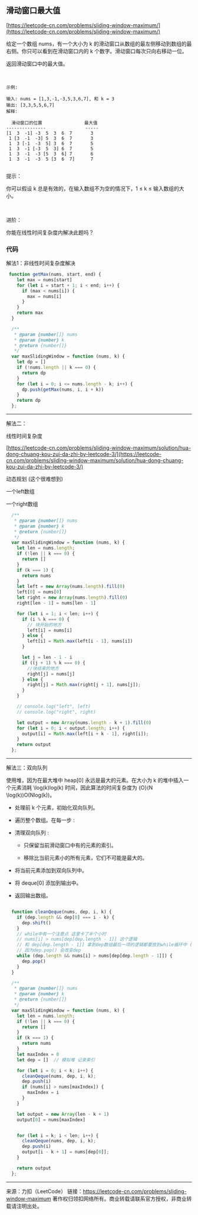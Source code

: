 ## 滑动窗口最大值

[https://leetcode-cn.com/problems/sliding-window-maximum/](https://leetcode-cn.com/problems/sliding-window-maximum/)




给定一个数组 nums，有一个大小为 k 的滑动窗口从数组的最左侧移动到数组的最右侧。你只可以看到在滑动窗口内的 k 个数字。滑动窗口每次只向右移动一位。

返回滑动窗口中的最大值。

 
```
示例:

输入: nums = [1,3,-1,-3,5,3,6,7], 和 k = 3
输出: [3,3,5,5,6,7] 
解释: 

  滑动窗口的位置                最大值
---------------               -----
[1  3  -1] -3  5  3  6  7       3
 1 [3  -1  -3] 5  3  6  7       3
 1  3 [-1  -3  5] 3  6  7       5
 1  3  -1 [-3  5  3] 6  7       5
 1  3  -1  -3 [5  3  6] 7       6
 1  3  -1  -3  5 [3  6  7]      7
 
```


提示：

你可以假设 k 总是有效的，在输入数组不为空的情况下，1 ≤ k ≤ 输入数组的大小。

 

进阶：

你能在线性时间复杂度内解决此题吗？



### 代码

解法1：非线性时间复杂度解决 

```javascript
 function getMax(nums, start, end) {
    let max = nums[start]
    for (let i = start + 1; i < end; i++) {
      if (max < nums[i]) {
        max = nums[i]
      }
    }
    return max
  }

  /**
   * @param {number[]} nums
   * @param {number} k
   * @return {number[]}
   */
  var maxSlidingWindow = function (nums, k) {
    let dp = []
    if (!nums.length || k === 0) {
      return dp
    }
    for (let i = 0; i <= nums.length - k; i++) {
      dp.push(getMax(nums, i, i + k))
    }
    return dp
  };

```



------



解法二：

线性时间复杂度

[https://leetcode-cn.com/problems/sliding-window-maximum/solution/hua-dong-chuang-kou-zui-da-zhi-by-leetcode-3/](https://leetcode-cn.com/problems/sliding-window-maximum/solution/hua-dong-chuang-kou-zui-da-zhi-by-leetcode-3/)

动态规划  (这个很难想到)

一个left数组

一个right数组

```javascript
  /**
   * @param {number[]} nums
   * @param {number} k
   * @return {number[]}
   */
  var maxSlidingWindow = function (nums, k) {
    let len = nums.length;
    if (!len || k === 0) {
      return []
    }
    if (k === 1) {
      return nums
    }
    let left = new Array(nums.length).fill(0)
    left[0] = nums[0]
    let right = new Array(nums.length).fill(0)
    right[len - 1] = nums[len - 1]

    for (let i = 1; i < len; i++) {
      if (i % k === 0) {
        // 块开始的地方
        left[i] = nums[i]
      } else {
        left[i] = Math.max(left[i - 1], nums[i])
      }

      let j = len - 1 - i
      if ((j + 1) % k === 0) {
        //块结束的地方
        right[j] = nums[j]
      } else {
        right[j] = Math.max(right[j + 1], nums[j]);
      }
    }

    // console.log("left", left)
    // console.log("right", right)

    let output = new Array(nums.length - k + 1).fill(0)
    for (let i = 0; i < output.length; i++) {
      output[i] = Math.max(left[i + k - 1], right[i]);
    }
    return output
  };
```




------


解法三：双向队列


使用堆，因为在最大堆中 heap[0] 永远是最大的元素。在大小为 k 的堆中插入一个元素消耗 \log(k)log(k) 时间，因此算法的时间复杂度为 {O}(N \log(k))O(Nlog(k))。



* 处理前 k 个元素，初始化双向队列。
* 遍历整个数组。在每一步 :
* 清理双向队列 :

  - 只保留当前滑动窗口中有的元素的索引。

  - 移除比当前元素小的所有元素，它们不可能是最大的。
* 将当前元素添加到双向队列中。
* 将 deque[0] 添加到输出中。
* 返回输出数组。

```javascript

  function cleanQeque(nums, dep, i, k) {
    if (dep.length && dep[0] === i - k) {
      dep.shift()
    }
    // while中有一个注意点 这里卡了半个小时
    // nums[i] > nums[dep[dep.length - 1]] 这个逻辑
    // 和 dep[dep.length - 1]] 拿到dep数组最后一项的逻辑都要放到while循环中 (不能放到while的外面)
    // 因为dep.pop() 会改变dep
    while (dep.length && nums[i] > nums[dep[dep.length - 1]]) {
      dep.pop()
    }
  }

  /**
   * @param {number[]} nums
   * @param {number} k
   * @return {number[]}
   */
  var maxSlidingWindow = function (nums, k) {
    let len = nums.length;
    if (!len || k === 0) {
      return []
    }
    if (k === 1) {
      return nums
    }
    let maxIndex = 0
    let dep = []  // 模拟堆 记录索引

    for (let i = 0; i < k; i++) {
      cleanQeque(nums, dep, i, k);
      dep.push(i)
      if (nums[i] > nums[maxIndex]) {
        maxIndex = i
      }
    }

    let output = new Array(len - k + 1)
    output[0] = nums[maxIndex]


    for (let i = k; i < len; i++) {
      cleanQeque(nums, dep, i, k);
      dep.push(i)
      output[i - k + 1] = nums[dep[0]];
    }

    return output
  };
```




-----

 


来源：力扣（LeetCode）
链接：https://leetcode-cn.com/problems/sliding-window-maximum
著作权归领扣网络所有。商业转载请联系官方授权，非商业转载请注明出处。
